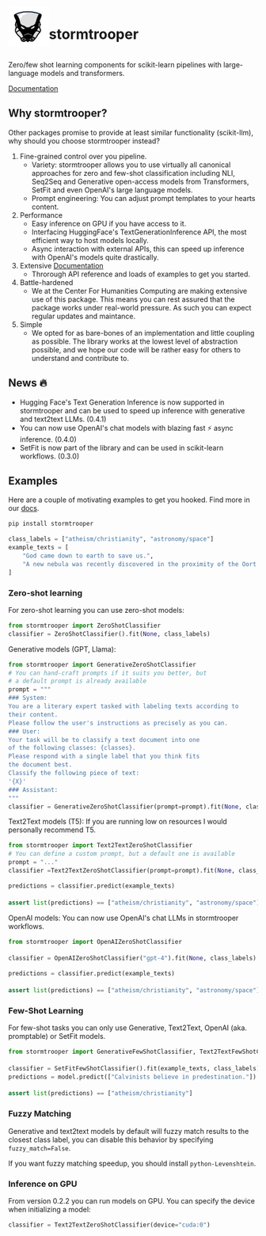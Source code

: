 <img align="left" width="82" height="82" src="assets/logo.svg">

# stormtrooper

<br>
Zero/few shot learning components for scikit-learn pipelines with large-language models and transformers.

[Documentation](https://centre-for-humanities-computing.github.io/stormtrooper/)

## Why stormtrooper?

Other packages promise to provide at least similar functionality (scikit-llm), why should you choose stormtrooper instead?

1. Fine-grained control over you pipeline.
    - Variety: stormtrooper allows you to use virtually all canonical approaches for zero and few-shot classification including NLI, Seq2Seq and Generative open-access models from Transformers, SetFit and even OpenAI's large language models.
    - Prompt engineering: You can adjust prompt templates to your hearts content.
2. Performance
    - Easy inference on GPU if you have access to it.
    - Interfacing HuggingFace's TextGenerationInference API, the most efficient way to host models locally.
    - Async interaction with external APIs, this can speed up inference with OpenAI's models quite drastically. 
3. Extensive [Documentation](https://centre-for-humanities-computing.github.io/stormtrooper/)
   - Throrough API reference and loads of examples to get you started.
3. Battle-hardened
    - We at the Center For Humanities Computing are making extensive use of this package. This means you can rest assured that the package works under real-world pressure. As such you can expect regular updates and maintance.
4. Simple
    - We opted for as bare-bones of an implementation and little coupling as possible. The library works at the lowest level of abstraction possible, and we hope our code will be rather easy for others to understand and contribute to.


## News :fire:

- Hugging Face's Text Generation Inference is now supported in stormtrooper and can be used to speed up inference with generative and text2text LLMs. (0.4.1)
- You can now use OpenAI's chat models with blazing fast :zap: async inference. (0.4.0)
- SetFit is now part of the library and can be used in scikit-learn workflows. (0.3.0)


## Examples

Here are a couple of motivating examples to get you hooked. Find more in our [docs](https://centre-for-humanities-computing.github.io/stormtrooper/).

```bash
pip install stormtrooper
```

```python
class_labels = ["atheism/christianity", "astronomy/space"]
example_texts = [
    "God came down to earth to save us.",
    "A new nebula was recently discovered in the proximity of the Oort cloud."
]
```


### Zero-shot learning

For zero-shot learning you can use zero-shot models:
```python
from stormtrooper import ZeroShotClassifier
classifier = ZeroShotClassifier().fit(None, class_labels)
```

Generative models (GPT, Llama):
```python
from stormtrooper import GenerativeZeroShotClassifier
# You can hand-craft prompts if it suits you better, but
# a default prompt is already available
prompt = """
### System:
You are a literary expert tasked with labeling texts according to
their content.
Please follow the user's instructions as precisely as you can.
### User:
Your task will be to classify a text document into one
of the following classes: {classes}.
Please respond with a single label that you think fits
the document best.
Classify the following piece of text:
'{X}'
### Assistant:
"""
classifier = GenerativeZeroShotClassifier(prompt=prompt).fit(None, class_labels)
```

Text2Text models (T5):
If you are running low on resources I would personally recommend T5.
```python
from stormtrooper import Text2TextZeroShotClassifier
# You can define a custom prompt, but a default one is available
prompt = "..."
classifier =Text2TextZeroShotClassifier(prompt=prompt).fit(None, class_labels)
```

```python
predictions = classifier.predict(example_texts)

assert list(predictions) == ["atheism/christianity", "astronomy/space"]
```

OpenAI models:
You can now use OpenAI's chat LLMs in stormtrooper workflows.

```python
from stormtrooper import OpenAIZeroShotClassifier

classifier = OpenAIZeroShotClassifier("gpt-4").fit(None, class_labels)
```

```python
predictions = classifier.predict(example_texts)

assert list(predictions) == ["atheism/christianity", "astronomy/space"]
```

### Few-Shot Learning

For few-shot tasks you can only use Generative, Text2Text, OpenAI (aka. promptable) or SetFit models.

```python
from stormtrooper import GenerativeFewShotClassifier, Text2TextFewShotClassifier, SetFitFewShotClassifier

classifier = SetFitFewShotClassifier().fit(example_texts, class_labels)
predictions = model.predict(["Calvinists believe in predestination."])

assert list(predictions) == ["atheism/christianity"]
```

### Fuzzy Matching

Generative and text2text models by default will fuzzy match results to the closest class label, you can disable this behavior
by specifying `fuzzy_match=False`.

If you want fuzzy matching speedup, you should install `python-Levenshtein`.

### Inference on GPU

From version 0.2.2 you can run models on GPU.
You can specify the device when initializing a model:

```python
classifier = Text2TextZeroShotClassifier(device="cuda:0")
```
